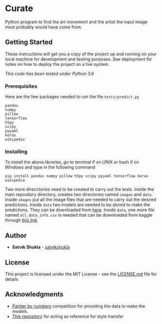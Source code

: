 # Curate

Python program to find the art movement and the artist the input image most probably would have come from. 

## Getting Started

These instructions will get you a copy of the project up and running on your local machine for development and testing purposes. See deployment for notes on how to deploy the project on a live system.

*This code has been tested under Python 3.6*

### Prerequisites

Here are the few packages needed to run the file `tests/predict.py`

```
pandas
numpy
pillow
tensorflow
h5py
scipy
pyyaml
keras
wikipedia
```

### Installing

To install the above libraries, go to terminal if on UNIX or bash if on Windows and type in the following command

```
pip install pandas numpy pillow h5py scipy pyyaml tensorflow keras wikipedia
```

Two more direcctories need to be created to carry out the tests. Inside the main repository directory, creates two directories named `images` and `data`. Inside `images` put all the image files that are needed to carry out the desired predictions. Inside `data` two models are needed to be stored to make the predictions. They can be downloaded from [here](). Inside `data`, one more file named `all_data_info.csv` is needed that can be downloaded from kaggle through [this link](https://www.kaggle.com/c/painter-by-numbers/data).

## Author

* **Satvik Shukla** - [satvikshukla](https://github.com/satvikshukla)

## License

This project is licensed under the MIT License - see the [LICENSE.md](LICENSE.md) file for details

## Acknowledgments

* [Painter by numbers](https://www.kaggle.com/c/painter-by-numbers) competition for providing the data to make the models.
* [This repository](https://github.com/keras-team/keras/blob/master/examples/neural_style_transfer.py) for acting as reference for style transfer